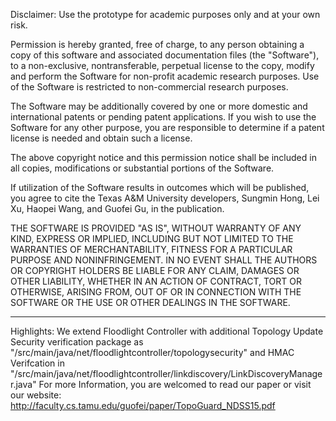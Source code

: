 Disclaimer:
Use the prototype for academic purposes only and at your own risk.

Permission is hereby granted, free of charge, to any person obtaining
a copy of this software and associated documentation files (the
"Software"), to a non-exclusive, nontransferable, perpetual license to
the copy, modify and perform the Software for non-profit academic
research purposes. Use of the Software is restricted to non-commercial
research purposes.

The Software may be additionally covered by one or more domestic and
international patents or pending patent applications. If you wish to
use the Software for any other purpose, you are responsible to
determine if a patent license is needed and obtain such a license.

The above copyright notice and this permission notice shall be
included in all copies, modifications or substantial portions of the
Software.

If utilization of the Software results in outcomes which will be
published, you agree to cite the Texas A&M University developers,
Sungmin Hong, Lei Xu, Haopei Wang, and Guofei Gu, in the publication.


THE SOFTWARE IS PROVIDED "AS IS", WITHOUT WARRANTY OF ANY KIND,
EXPRESS OR IMPLIED, INCLUDING BUT NOT LIMITED TO THE WARRANTIES OF
MERCHANTABILITY, FITNESS FOR A PARTICULAR PURPOSE AND NONINFRINGEMENT.
IN NO EVENT SHALL THE AUTHORS OR COPYRIGHT HOLDERS BE LIABLE FOR ANY
CLAIM, DAMAGES OR OTHER LIABILITY, WHETHER IN AN ACTION OF CONTRACT,
TORT OR OTHERWISE, ARISING FROM, OUT OF OR IN CONNECTION WITH THE
SOFTWARE OR THE USE OR OTHER DEALINGS IN THE SOFTWARE.

* * * * * * * * * * * * * * * * * * * * * * * * * * * * * * * * * * * * * 

Highlights: 
We extend Floodlight Controller with additional Topology Update Security verification package as
"/src/main/java/net/floodlightcontroller/topologysecurity" 
and HMAC Verifcation in
"/src/main/java/net/floodlightcontroller/linkdiscovery/LinkDiscoveryManager.java"
For more Information, you are welcomed to read our paper or visit our website:
http://faculty.cs.tamu.edu/guofei/paper/TopoGuard_NDSS15.pdf
